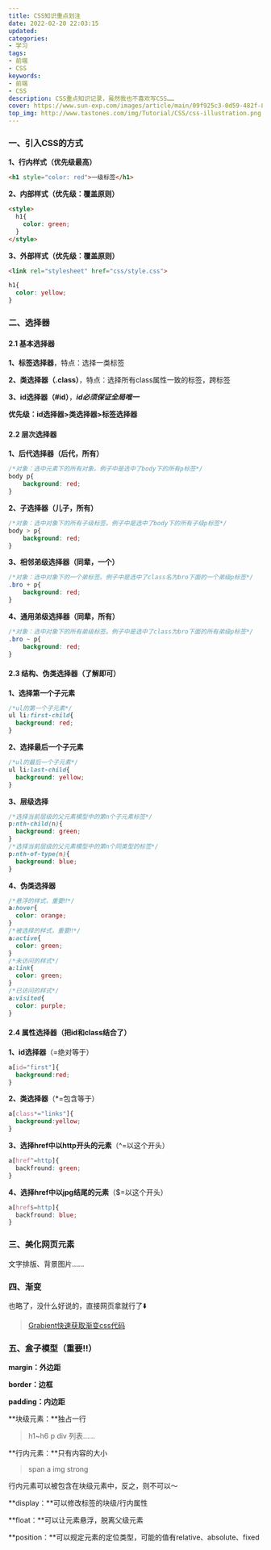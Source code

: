 ```yaml
---
title: CSS知识重点划注
date: 2022-02-20 22:03:15
updated:
categories: 
- 学习
tags: 
- 前端
- CSS
keywords:
- 前端
- CSS
description: CSS重点知识记录，虽然我也不喜欢写CSS……
cover: https://www.sun-exp.com/images/article/main/09f925c3-0d59-482f-8374-49a402ce461b.png
top_img: http://www.tastones.com/img/Tutorial/CSS/css-illustration.png
---
```


### 一、引入CSS的方式

**1、行内样式（优先级最高）**

```html
<h1 style="color: red">一级标签</h1>
```

**2、内部样式（优先级：覆盖原则）**

```html
<style>
  h1{
    color: green;
  }
</style>
```

**3、外部样式（优先级：覆盖原则）**

```html
<link rel="stylesheet" href="css/style.css">
```

```css
h1{
  color: yellow;
}
```

### 二、选择器

#### 2.1 基本选择器

**1、标签选择器**，特点：选择一类标签

**2、类选择器（.class）**，特点：选择所有class属性一致的标签，跨标签

**3、id选择器（#id）**，***id必须保证全局唯一***

**优先级：id选择器>类选择器>标签选择器**

#### 2.2 层次选择器

**1、后代选择器（后代，所有）**

```css
/*对象：选中元素下的所有对象。例子中是选中了body下的所有p标签*/
body p{
	background: red;
}
```

**2、子选择器（儿子，所有）**

```css
/*对象：选中对象下的所有子级标签。例子中是选中了body下的所有子级p标签*/
body > p{
	background: red;
}
```

**3、相邻弟级选择器（同辈，一个）**

```css
/*对象：选中对象下的一个弟标签。例子中是选中了class名为bro下面的一个弟级p标签*/
.bro + p{
	background: red;
}
```

**4、通用弟级选择器（同辈，所有）**

```css
/*对象：选中对象下的所有弟级标签。例子中是选中了class为bro下面的所有弟级p标签*/
.bro ~ p{
	background: red;
}
```

#### 2.3 结构、伪类选择器（了解即可）

**1、选择第一个子元素**

```css
/*ul的第一个子元素*/
ul li:first-child{
  background: red;
}
```

**2、选择最后一个子元素**

```css
/*ul的最后一个子元素*/
ul li:last-child{
  background: yellow;
}
```

**3、层级选择**

```css
/*选择当前层级的父元素模型中的第n个子元素标签*/
p:nth-child(n){
  background: green;
}
/*选择当前层级的父元素模型中的第n个同类型的标签*/
p:nth-of-type(n){
  background: blue;
}
```

**4、伪类选择器**

```css
/*悬浮的样式，重要‼️*/
a:hover{
  color: orange;
}
/*被选择的样式，重要‼️*/
a:active{
  color: green;
}
/*未访问的样式*/
a:link{
  color: green;
}
/*已访问的样式*/
a:visited{
  color: purple;
}
```

#### 2.4 属性选择器（把id和class结合了）

**1、id选择器**（=绝对等于）

```css
a[id="first"]{
  background:red;
}
```

**2、类选择器**（*=包含等于）

```css
a[class*="links"]{
  background:yellow;
}
```

**3、选择href中以http开头的元素**（^=以这个开头）

```css
a[href^=http]{
  backfround: green;
}
```

**4、选择href中以jpg结尾的元素**（$=以这个开头）

```css
a[href$=http]{
  backfround: blue;
}
```

### 三、美化网页元素

文字排版、背景图片……

### 四、渐变

也略了，没什么好说的，直接网页拿就行了⬇️

> [Grabient快速获取渐变css代码](https://www.grabient.com/)

### 五、盒子模型（重要‼️）

**margin：外边距**

**border：边框**

**padding：内边距**

**块级元素：**独占一行

> h1~h6     p     div     列表……

**行内元素：**只有内容的大小

> span     a     img    strong

行内元素可以被包含在块级元素中，反之，则不可以～

**display：**可以修改标签的块级/行内属性

**float：**可以让元素悬浮，脱离父级元素

**position：**可以规定元素的定位类型，可能的值有relative、absolute、fixed
